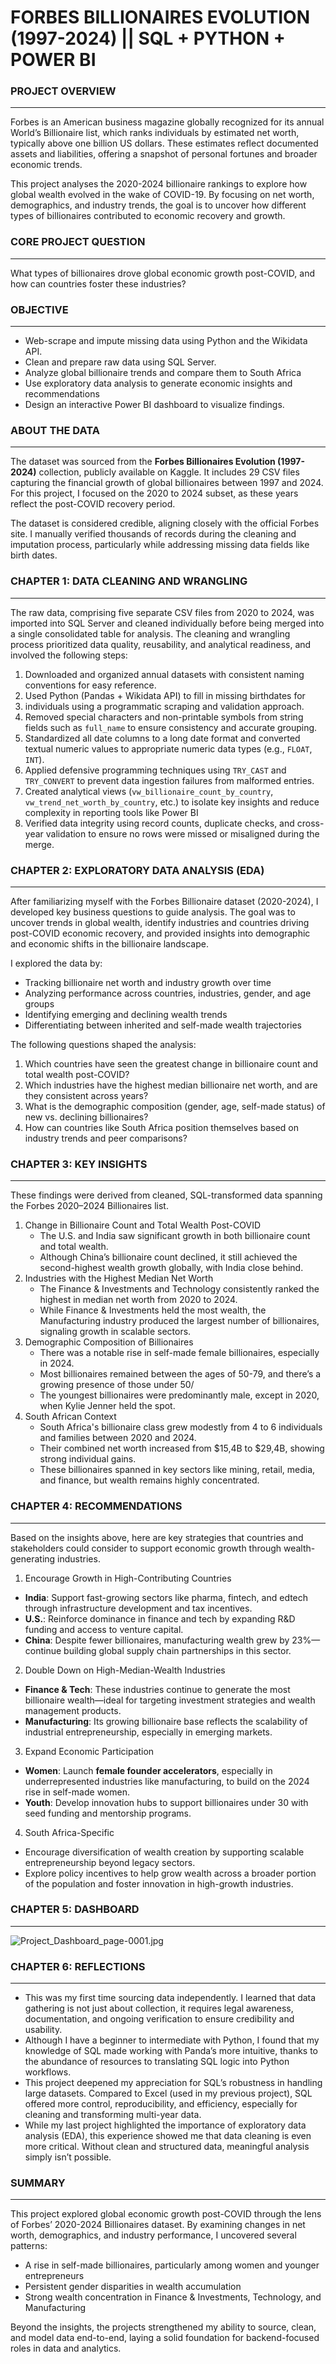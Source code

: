 # FORBES BILLIONAIRES EVOLUTION (1997-2024) || SQL + PYTHON + POWER BI
### PROJECT OVERVIEW

---

Forbes is an American business magazine globally recognized for its annual World’s Billionaire list, which ranks individuals by estimated net worth, typically above one billion US dollars. These estimates reflect documented assets and liabilities, offering a snapshot of personal fortunes and broader economic trends.

This project analyses the 2020-2024 billionaire rankings to explore how global wealth evolved in the wake of COVID-19. By focusing on net worth, demographics, and industry trends, the goal is to uncover how different types of billionaires contributed to economic recovery and growth.

### CORE PROJECT QUESTION

---

What types of billionaires drove global economic growth post-COVID, and how can countries foster these industries?

### OBJECTIVE

---

- Web-scrape and impute missing data using Python and the Wikidata API.
- Clean and prepare raw data using SQL Server.
- Analyze global billionaire trends and compare them to South Africa
- Use exploratory data analysis to generate economic insights and recommendations
- Design an interactive Power BI dashboard to visualize findings.

### ABOUT THE DATA

---

The dataset was sourced from the **Forbes Billionaires Evolution (1997-2024)** collection, publicly available on Kaggle. It includes 29 CSV files capturing the financial growth of global billionaires between 1997 and 2024. For this project, I focused on the 2020 to 2024 subset, as these years reflect the post-COVID recovery period.

The dataset is considered credible, aligning closely with the official Forbes site. I manually verified thousands of records during the cleaning and imputation process, particularly while addressing missing data fields like birth dates.

### CHAPTER 1: DATA CLEANING AND WRANGLING

---

The raw data, comprising five separate CSV files from 2020 to 2024, was imported into SQL Server and cleaned individually before being merged into a single consolidated table for analysis. The cleaning and wrangling process prioritized data quality, reusability, and analytical readiness, and involved the following steps:

1. Downloaded and organized annual datasets with consistent naming conventions for easy reference.
2. Used Python (Pandas + Wikidata API) to fill in missing birthdates for 
3. individuals using a programmatic scraping and validation approach.
4. Removed special characters and non-printable symbols from string fields such as `full_name` to ensure consistency and accurate grouping.
5. Standardized all date columns to a long date format and converted textual numeric values to appropriate numeric data types (e.g., `FLOAT`, `INT`).
6. Applied defensive programming techniques using `TRY_CAST` and `TRY_CONVERT` to prevent data ingestion failures from malformed entries.
7. Created analytical views (`vw_billionaire_count_by_country`, `vw_trend_net_worth_by_country`, etc.) to isolate key insights and reduce complexity in reporting tools like Power BI
8. Verified data integrity using record counts, duplicate checks, and cross-year validation to ensure no rows were missed or misaligned during the merge.

### CHAPTER 2: EXPLORATORY DATA ANALYSIS (EDA)

---

After familiarizing myself with the Forbes Billionaire dataset (2020-2024), I developed key business questions to guide analysis. The goal was to uncover trends in global wealth, identify industries and countries driving post-COVID economic recovery, and provided insights into demographic and economic shifts in the billionaire landscape.

I explored the data by:

- Tracking billionaire net worth and industry growth over time
- Analyzing performance across countries, industries, gender, and age groups
- Identifying emerging and declining wealth trends
- Differentiating between inherited and self-made wealth trajectories

The following questions shaped the analysis:

1. Which countries have seen the greatest change in billionaire count and total wealth post-COVID?
2. Which industries have the highest median billionaire net worth, and are they consistent across years?
3. What is the demographic composition (gender, age, self-made status) of new vs. declining billionaires?
4. How can countries like South Africa position themselves based on industry trends and peer comparisons?

### CHAPTER 3: KEY INSIGHTS

---

These findings were derived from cleaned, SQL-transformed data spanning the Forbes 2020–2024 Billionaires list.

1. Change in Billionaire Count and Total Wealth Post-COVID
    - The U.S. and India saw significant growth in both billionaire count and total wealth.
    - Although China’s billionaire count declined, it still achieved the second-highest wealth growth globally, with India close behind.
2. Industries with the Highest Median Net Worth
    - The Finance & Investments and Technology consistently ranked the highest in median net worth from 2020 to 2024.
    - While Finance & Investments held the most wealth, the Manufacturing industry produced the largest number of billionaires, signaling growth in scalable sectors.
3. Demographic Composition of Billionaires
    - There was a notable rise in self-made female billionaires, especially in 2024.
    - Most billionaires remained between the ages of 50-79, and there’s a growing presence of those under 50/
    - The youngest billionaires were predominantly male, except in 2020, when Kylie Jenner held the spot.
4. South African Context
    - South Africa's billionaire class grew modestly from 4 to 6 individuals and families between 2020 and 2024.
    - Their combined net worth increased from $15,4B to $29,4B, showing strong individual gains.
    - These billionaires spanned in key sectors like mining, retail, media, and finance, but wealth remains highly concentrated.

### CHAPTER 4: RECOMMENDATIONS

---

Based on the insights above, here are key strategies that countries and stakeholders could consider to support economic growth through wealth-generating industries.

1. Encourage Growth in High-Contributing Countries

- **India**: Support fast-growing sectors like pharma, fintech, and edtech through infrastructure development and tax incentives.
- **U.S.**: Reinforce dominance in finance and tech by expanding R&D funding and access to venture capital.
- **China**: Despite fewer billionaires, manufacturing wealth grew by 23%—continue building global supply chain partnerships in this sector.

2. Double Down on High-Median-Wealth Industries

- **Finance & Tech**: These industries continue to generate the most billionaire wealth—ideal for targeting investment strategies and wealth management products.
- **Manufacturing**: Its growing billionaire base reflects the scalability of industrial entrepreneurship, especially in emerging markets.

3. Expand Economic Participation

- **Women**: Launch **female founder accelerators**, especially in underrepresented industries like manufacturing, to build on the 2024 rise in self-made women.
- **Youth**: Develop innovation hubs to support billionaires under 30 with seed funding and mentorship programs.

4. South Africa-Specific

- Encourage diversification of wealth creation by supporting scalable entrepreneurship beyond legacy sectors.
- Explore policy incentives to help grow wealth across a broader portion of the population and foster innovation in high-growth industries.

### CHAPTER 5: DASHBOARD

---

![Project_Dashboard_page-0001.jpg](attachment:2520d1e5-7d18-4992-8cf6-bc6390b72384:Project_Dashboard_page-0001.jpg)

### CHAPTER 6: REFLECTIONS

---

- This was my first time sourcing data independently. I learned that data gathering is not just about collection, it requires legal awareness, documentation, and ongoing verification to ensure credibility and usability.
- Although I have a beginner to intermediate with Python, I found that my knowledge of SQL made working with Panda’s more intuitive, thanks to the abundance of resources to translating SQL logic into Python workflows.
- This project deepened my appreciation for SQL’s robustness in handling large datasets. Compared to Excel (used in my previous project), SQL offered more control, reproducibility, and efficiency, especially for cleaning and transforming multi-year data.
- While my last project highlighted the importance of exploratory data analysis (EDA), this experience showed me that data cleaning is even more critical. Without clean and structured data, meaningful analysis simply isn’t possible.

### SUMMARY

---

This project explored global economic growth post-COVID through the lens of Forbes’ 2020-2024 Billionaires dataset. By examining changes in net worth, demographics, and industry performance, I uncovered several patterns:

- A rise in self-made billionaires, particularly among women and younger entrepreneurs
- Persistent gender disparities in wealth accumulation
- Strong wealth concentration in Finance & Investments, Technology, and Manufacturing

Beyond the insights, the projects strengthened my ability to source, clean, and model data end-to-end, laying a solid foundation for backend-focused roles in data and analytics.
